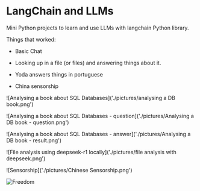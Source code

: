 # LangChain and LLMs

Mini Python projects to learn and use LLMs with langchain Python library.

Things that worked:

- Basic Chat

- Looking up in a file (or files) and answering things about it.

- Yoda answers things in portuguese

- China sensorship

![Analysing a book about SQL Databases]('./pictures/analysing a DB book.png')

![Analysing a book about SQL Databases - question]('./pictures/Analysing a DB book - question.png')

![Analysing a book about SQL Databases - answer]('./pictures/Analysing a DB book - result.png')

![File analysis using deepseek-r1 locally]('./pictures/file analysis with deepseek.png')

![Sensorship]('./pictures/Chinese Sensorship.png')

![Freedom]('./pictures/Freedom.png')
